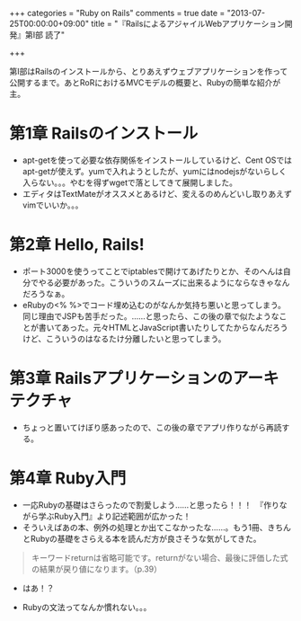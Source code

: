 +++
categories = "Ruby on Rails"
comments = true
date = "2013-07-25T00:00:00+09:00"
title = "『RailsによるアジャイルWebアプリケーション開発』第I部 読了"

+++

第I部はRailsのインストールから、とりあえずウェブアプリケーションを作って公開するまで。あとRoRにおけるMVCモデルの概要と、Rubyの簡単な紹介が主。

# 第1章 Railsのインストール


* apt-getを使って必要な依存関係をインストールしているけど、Cent OSではapt-getが使えず。yumで入れようとしたが、yumにはnodejsがないらしく入らない。。。やむを得ずwgetで落としてきて展開しました。
* エディタはTextMateがオススメとあるけど、変えるのめんどいし取りあえずvimでいいか。。。



# 第2章 Hello, Rails!


* ポート3000を使うってことでiptablesで開けてあげたりとか、そのへんは自分でやる必要があった。こういうのスムーズに出来るようにならなきゃなんだろうなぁ。
* eRubyの<% %>でコード埋め込むのがなんか気持ち悪いと思ってしまう。同じ理由でJSPも苦手だった。……と思ったら、この後の章で似たようなことが書いてあった。元々HTMLとJavaScript書いたりしてたからなんだろうけど、こういうのはなるたけ分離したいと思ってしまう。



# 第3章 Railsアプリケーションのアーキテクチャ


* ちょっと置いてけぼり感あったので、この後の章でアプリ作りながら再読する。



# 第4章 Ruby入門


* 一応Rubyの基礎はさらったので割愛しよう……と思ったら！！！　『作りながら学ぶRuby入門』より記述範囲が広かった！
* そういえばあの本、例外の処理とか出てこなかったな……。もう1冊、きちんとRubyの基礎をさらえる本を読んだ方が良さそうな気がしてきた。



<blockquote>キーワードreturnは省略可能です。returnがない場合、最後に評価した式の結果が戻り値になります。（p.39）</blockquote>


* はあ！？


* Rubyの文法ってなんか慣れない。。。







